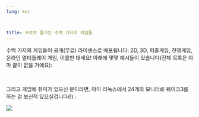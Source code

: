 ```yaml
---
lang: kor



title: 무료로 즐기는 수백 가지의 게임들
---
```


수백 가지의 게임들이 공개(무료) 라이센스로 배포됩니다: 2D, 3D, 퍼즐게임, 전쟁게임, 온라인 멀티플레이 게임, 이름만 대세요! 아래에 몇몇 예시들이 있습니다(전체 목록은 아마 끝이 없을 거에요):

<div id="items">



<br class="clearboth" />


그리고 게임에 취미가 있으신 분이라면, 아마 리눅스에서 24개의 모니터로 퀘이크3를 하는 걸 보신적 있으실겁니다(!) :

<a href="Images/quake_24_screens.jpg"><img src="Images/quake_24_screens_thumbnail.jpg" /></a>




